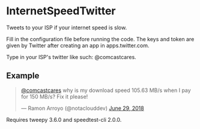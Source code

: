 # InternetSpeedTwitter
Tweets to your ISP if your internet speed is slow.

Fill in the configuration file before running the code.
The keys and token are given by Twitter after creating an app in apps.twitter.com.

Type in your ISP's twitter like such:  @comcastcares.

## Example

<blockquote class="twitter-tweet" data-lang="en"><p lang="en" dir="ltr"><a href="https://twitter.com/comcastcares?ref_src=twsrc%5Etfw">@comcastcares</a> why is my download speed 105.63 MB/s when I pay for 150 MB/s? Fix it please!</p>&mdash; Ramon Arroyo (@notaclouddev) <a href="https://twitter.com/notaclouddev/status/1012502004516651009?ref_src=twsrc%5Etfw">June 29, 2018</a></blockquote>

Requires tweepy 3.6.0 and speedtest-cli 2.0.0.
